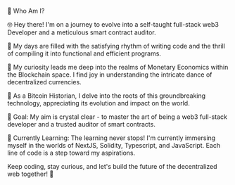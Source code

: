 🤠 Who Am I?

🤓 Hey there! I'm on a journey to evolve into a self-taught full-stack web3 Developer and a meticulous smart contract auditor.

📝 My days are filled with the satisfying rhythm of writing code and the thrill of compiling it into functional and efficient programs.

💸 My curiosity leads me deep into the realms of Monetary Economics within the Blockchain space. I find joy in understanding the intricate dance of decentralized currencies.

📜 As a Bitcoin Historian, I delve into the roots of this groundbreaking technology, appreciating its evolution and impact on the world.

🎯 Goal: My aim is crystal clear - to master the art of being a web3 full-stack developer and a trusted auditor of smart contracts.

🌱 Currently Learning: The learning never stops! I'm currently immersing myself in the worlds of NextJS, Solidity, Typescript, and JavaScript. Each line of code is a step toward my aspirations.

Keep coding, stay curious, and let's build the future of the decentralized web together! 🚀
